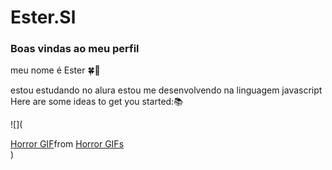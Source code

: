 # Ester.Sl
### Boas vindas ao meu perfil

meu nome é Ester 🍀🥂

estou estudando no alura
estou me desenvolvendo na linguagem javascript
Here are some ideas to get you started:📚

![](<div class="tenor-gif-embed" data-postid="7084902373485520649" data-share-method="host" data-aspect-ratio="0.852713" data-width="100%"><a href="https://tenor.com/view/horror-gif-7084902373485520649">Horror GIF</a>from <a href="https://tenor.com/search/horror-gifs">Horror GIFs</a></div> <script type="text/javascript" async src="https://tenor.com/embed.js"></script>)
